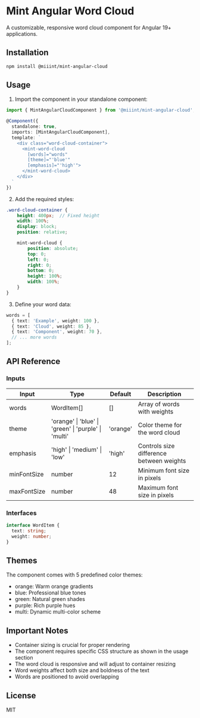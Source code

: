 # Mint Angular Word Cloud

A customizable, responsive word cloud component for Angular 19+ applications.

## Installation

```bash
npm install @miiint/mint-angular-cloud
```

## Usage

1. Import the component in your standalone component:
```typescript
import { MintAngularCloudComponent } from '@miiint/mint-angular-cloud';

@Component({
  standalone: true,
  imports: [MintAngularCloudComponent],
  template: `
    <div class="word-cloud-container">
      <mint-word-cloud
        [words]="words"
        [theme]="'blue'"
        [emphasis]="'high'">
      </mint-word-cloud>
    </div>
  `
})
```

2. Add the required styles:
```scss
.word-cloud-container {
    height: 400px;  // Fixed height
    width: 100%;
    display: block;
    position: relative;

    mint-word-cloud {
        position: absolute;
        top: 0;
        left: 0;
        right: 0;
        bottom: 0;
        height: 100%;
        width: 100%;
    }
}
```

3. Define your word data:
```typescript
words = [
  { text: 'Example', weight: 100 },
  { text: 'Cloud', weight: 85 },
  { text: 'Component', weight: 70 },
  // ... more words
];
```

## API Reference

### Inputs

| Input | Type | Default | Description |
|-------|------|---------|-------------|
| words | WordItem[] | [] | Array of words with weights |
| theme | 'orange' \| 'blue' \| 'green' \| 'purple' \| 'multi' | 'orange' | Color theme for the word cloud |
| emphasis | 'high' \| 'medium' \| 'low' | 'high' | Controls size difference between weights |
| minFontSize | number | 12 | Minimum font size in pixels |
| maxFontSize | number | 48 | Maximum font size in pixels |

### Interfaces

```typescript
interface WordItem {
  text: string;
  weight: number;
}
```

## Themes

The component comes with 5 predefined color themes:
- orange: Warm orange gradients
- blue: Professional blue tones
- green: Natural green shades
- purple: Rich purple hues
- multi: Dynamic multi-color scheme

## Important Notes

- Container sizing is crucial for proper rendering
- The component requires specific CSS structure as shown in the usage section
- The word cloud is responsive and will adjust to container resizing
- Word weights affect both size and boldness of the text
- Words are positioned to avoid overlapping

## License

MIT